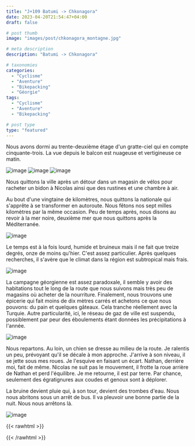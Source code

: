 ```yaml
---
title: "J+109 Batumi -> Chkonagora"
date: 2023-04-20T21:54:47+04:00
draft: false

# post thumb
image: "images/post/chkonagora_montagne.jpg"

# meta description
description: "Batumi -> Chkonagora"

# taxonomies
categories:
  - "Cyclisme" 
  - "Aventure" 
  - "Bikepacking"
  - "Géorgie" 
tags:
  - "Cyclisme" 
  - "Aventure" 
  - "Bikepacking" 

# post type
type: "featured"
---
```


Nous avons dormi au trente-deuxième étage d'un gratte-ciel qui en compte cinquante-trois. La vue depuis le balcon est nuageuse et vertigineuse ce matin. 

![image](../../images/post/chkonagora_ascenseur.jpg)
![image](../../images/post/chkonagora_balconmer.jpg)
![image](../../images/post/chkonagora_balconville.jpg)

Nous quittons la ville après un détour dans un magasin de vélos pour racheter un bidon à Nicolas ainsi que des rustines et une chambre à air. 

Au bout d'une vingtaine de kilomètres, nous quittons la nationale qui s'apprête à se transformer en autoroute. Nous fêtons nos sept milles kilomètres par la même occasion. Peu de temps après, nous disons au revoir à la mer noire, deuxième mer que nous quittons après la Méditerranée. 

![image](../../images/post/chkonagora_noire.jpg)

Le temps est à la fois lourd, humide et bruineux mais il ne fait que treize degrés, onze de moins qu'hier. C'est assez particulier. Après quelques recherches, il s'avère que le climat dans la région est subtropical mais frais. 

![image](../../images/post/chkonagora_panneau.jpg)

La campagne géorgienne est assez paradoxale, il semble y avoir des habitations tout le long de la route que nous suivons mais très peu de magasins où acheter de la nourriture. Finalement, nous trouvons une épicerie qui fait moins de dix mètres carrés et achetons ce que nous pouvons: du pain et quelques gâteaux. Cela tranche réellement avec la Turquie. Autre particularité, ici, le réseau de gaz de ville est suspendu, possiblement par peur des éboulements étant données les précipitations à l'année.

![image](../../images/post/chkonagora_gaz.jpg)

Nous repartons. Au loin, un chien se dresse au milieu de la route. Je ralentis un peu, prévoyant qu'il se décale à mon approche. J'arrive à son niveau, il se jette sous mes roues. Je l'esquive en faisant un écart. Nathan, derrière moi, fait de même. Nicolas ne suit pas le mouvement, il frotte la roue arrière de Nathan et perd l'équilibre. Je me retourne, il est par terre. Par chance, seulement des égratignures aux coudes et genoux sont à déplorer. 

La bruine devient pluie qui, à son tour, devient des trombes d'eau. Nous nous abritons sous un arrêt de bus. Il va pleuvoir une bonne partie de la nuit. Nous nous arrêtons là. 
 
![image](../../images/post/chkonagora_pluie.jpg)

{{< rawhtml >}} 
<div class="strava-embed-placeholder" data-embed-type="activity" data-embed-id="8925329558"></div><script src="https://strava-embeds.com/embed.js"></script>
{{< /rawhtml >}}
